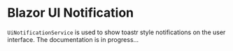 # Blazor UI Notification

`UiNotificationService` is used to show toastr style notifications on the user interface. The documentation is in progress...
